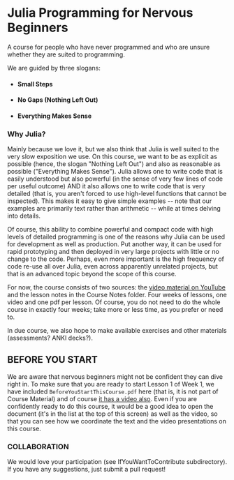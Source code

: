 # Julia Programming for Nervous Beginners

A course for people who have never programmed and who are unsure whether they are suited to programming. 

We are guided by three slogans:

- #### Small Steps
- #### No Gaps (Nothing Left Out)
- #### Everything Makes Sense

### Why Julia?

Mainly because we love it, but we also think that Julia is well suited to the very slow exposition we use. On this course, we want to be as explicit as possible (hence, the slogan "Nothing Left Out") and also as reasonable as possible ("Everything Makes Sense"). Julia allows one to write code that is easily understood but also powerful (in the sense of very few lines of code per useful outcome) AND it also allows one to write code that is very detailed (that is, you aren't forced to use high-level functions that cannot be inspected). This makes it easy to give simple examples -- note that our examples are primarily text rather than arithmetic -- while at times delving into details.

Of course, this ability to combine powerful and compact code with high levels of detailed programming is one of the reasons why Julia can be used for development as well as production. Put another way, it can be used for rapid prototyping and then deployed in very large projects with little or no change to the code. Perhaps, even more important is the high frequency of code re-use all over Julia, even across apparently unrelated projects, but that is an advanced topic beyond the scope of this course.

For now, the course consists of two sources: the [video material on YouTube](https://www.youtube.com/playlist?list=PLP8iPy9hna6Qpx0MgGyElJ5qFlaIXYf1R)
and the lesson notes in the Course Notes folder. Four weeks of lessons, one video and one pdf per lesson. Of course, you do not need to do the whole course in exactly four weeks; take more or less time, as you prefer or need to.

In due course, we also hope to make available exercises and other materials (assessments? ANKI decks?).

## BEFORE YOU START

We are aware that nervous beginners might not be confident they can dive right in. To make sure that you are ready to start Lesson 1 of Week 1, we have included `BeforeYouStartThisCourse.pdf` here (that is, it is not part of Course Material) and of course [it has a video also](https://www.youtube.com/watch?v=ub3tqCWZmo4&list=PLP8iPy9hna6Qpx0MgGyElJ5qFlaIXYf1R). Even if you are confidently ready to do this course, it would be a good idea to open the document (it's in the list at the top of this screen) as well as the video, so that you can see how we coordinate the text and the video presentations on this course.


### COLLABORATION

We would love your participation (see IfYouWantToContribute subdirectory). If you have any suggestions, just submit a pull request!
